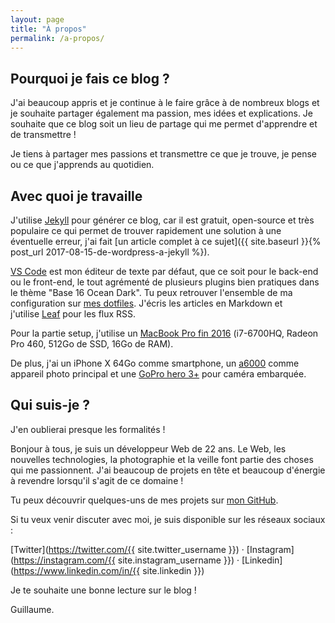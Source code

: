 ```yaml
---
layout: page
title: "À propos"
permalink: /a-propos/
---
```

## Pourquoi je fais ce blog ?
J'ai beaucoup appris et je continue à le faire grâce à de nombreux blogs et je souhaite partager également ma passion, mes idées et explications. Je souhaite que ce blog soit un lieu de partage qui me permet d'apprendre et de transmettre !

Je tiens à partager mes passions et transmettre ce que je trouve, je pense ou ce que j'apprends au quotidien.

## Avec quoi je travaille
J'utilise [Jekyll](https://github.com/jekyll/jekyll) pour générer ce blog, car il est gratuit, open-source et très populaire ce qui permet de trouver rapidement une solution à une éventuelle erreur, j'ai fait [un article complet à ce sujet]({{ site.baseurl }}{% post_url 2017-08-15-de-wordpress-a-jekyll %}).

[VS Code](https://github.com/Microsoft/vscode) est mon éditeur de texte par défaut, que ce soit pour le back-end ou le front-end, le tout agrémenté de plusieurs plugins bien pratiques dans le thème "Base 16 Ocean Dark". Tu peux retrouver l'ensemble de ma configuration sur [mes dotfiles](https://github.com/guillaumebriday/dotfiles). J'écris les articles en Markdown et j'utilise [Leaf](https://itunes.apple.com/app/leaf/id576338668?mt=12) pour les flux RSS.

Pour la partie setup, j'utilise un [MacBook Pro fin 2016](https://www.apple.com/fr/shop/buy-mac/macbook-pro/15-inch) (i7-6700HQ, Radeon Pro 460, 512Go de SSD, 16Go de RAM).

De plus, j'ai un iPhone X 64Go comme smartphone, un [a6000](http://amzn.to/2ctaEPp) comme appareil photo principal et une [GoPro hero 3+](http://amzn.to/2cCYu2t) pour caméra embarquée.

## Qui suis-je ?
J'en oublierai presque les formalités !

Bonjour à tous, je suis un développeur Web de 22 ans. Le Web, les nouvelles technologies, la photographie et la veille font partie des choses qui me passionnent. J'ai beaucoup de projets en tête et beaucoup d'énergie à revendre lorsqu'il s'agit de ce domaine !

Tu peux découvrir quelques-uns de mes projets sur [mon GitHub](https://github.com/guillaumebriday).

Si tu veux venir discuter avec moi, je suis disponible sur les réseaux sociaux :

[Twitter](https://twitter.com/{{ site.twitter_username }}) &middot; [Instagram](https://instagram.com/{{ site.instagram_username }}) &middot; [Linkedin](https://www.linkedin.com/in/{{ site.linkedin }})

Je te souhaite une bonne lecture sur le blog !

Guillaume.
